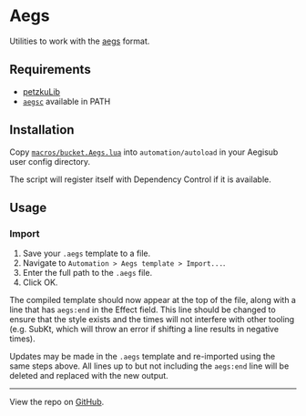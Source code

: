 # Aegs

Utilities to work with the [aegs][] format.

[aegs]: https://github.com/butterfansubs/aegsc#the-aegs-format

## Requirements

- [petzkuLib](https://typesettingtools.github.io/depctrl-browser/modules/petzku.util/)
- [`aegsc`][aegsc] available in PATH

[aegsc]: https://github.com/butterfansubs/aegsc#installation

## Installation

Copy [`macros/bucket.Aegs.lua`][bucket.Aegs.lua] into `automation/autoload`
in your Aegisub user config directory.

The script will register itself with Dependency Control if it is available.

[bucket.Aegs.lua]: ../macros/bucket.Aegs.lua

## Usage

### Import

1. Save your `.aegs` template to a file.
2. Navigate to `Automation > Aegs template > Import...`.
3. Enter the full path to the `.aegs` file.
4. Click OK.

The compiled template should now appear at the top of the file,
along with a line that has `aegs:end` in the Effect field.
This line should be changed to ensure that the style exists
and the times will not interfere with other tooling
(e.g. SubKt, which will throw an error if shifting a line results in negative times).

Updates may be made in the `.aegs` template
and re-imported using the same steps above.
All lines up to but not including the `aegs:end` line will be deleted
and replaced with the new output.

- - -

View the repo on [GitHub](https://github.com/bucket3432/aegisub-scripts).
